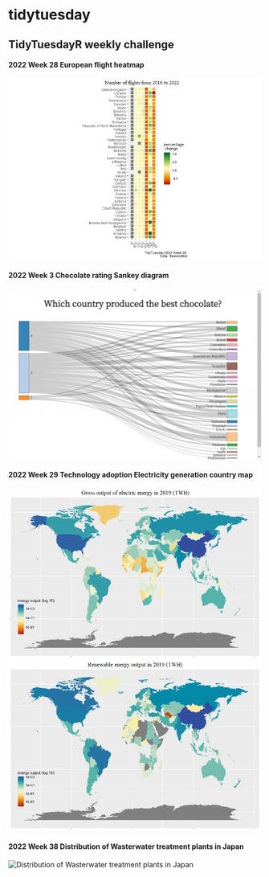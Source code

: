 # tidytuesday
## TidyTuesdayR weekly challenge

#### 2022 Week 28 European flight heatmap
![European flight heatmap](2022week28/2022week28.jpeg)

#### 2022 Week 3 Chocolate rating Sankey diagram
![chocolate rating sankey diagram](2022week3/2022week3-Sankey.gif)

#### 2022 Week 29 Technology adoption Electricity generation country map
![Gross output electric energy](2022week29/2022week29_gross_output_electric_energy_2019.jpeg)![Renewable energy output](2022week29/2022week29_renewable_energy_output_2019.jpeg)

#### 2022 Week 38 Distribution of Wasterwater treatment plants in Japan
![Distribution of Wasterwater treatment plants in Japan](2022week29/2022week38/2022week38_JP_wastewater_distr.png)
